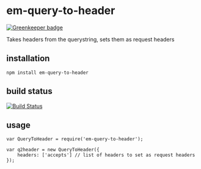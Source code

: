 # em-query-to-header

[![Greenkeeper badge](https://badges.greenkeeper.io/eventEmitter/em-query-to-header.svg)](https://greenkeeper.io/)

Takes headers from the querystring, sets them as request headers

## installation

	npm install em-query-to-header

## build status

[![Build Status](https://travis-ci.org/eventEmitter/em-query-to-header.png?branch=master)](https://travis-ci.org/eventEmitter/em-query-to-header)


## usage

	var QueryToHeader = require('em-query-to-header');

	var q2header = new QueryToHeader({
		headers: ['accepts'] // list of headers to set as request headers
	});